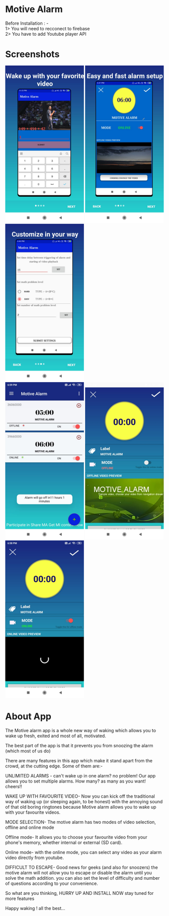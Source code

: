 # Motive Alarm
                                                           
Before Installation : -  
1> You will need to recconect to firebase  
2> You have to add Youtube player API   
# Screenshots
<img src="https://github.com/ABHISHEK-AMRUTE/Motive_Alarm/blob/master/WhatsApp%20Image%202019-12-26%20at%207.00.34%20PM%20(5).jpeg" width="250" height="500">   <img src="https://github.com/ABHISHEK-AMRUTE/Motive_Alarm/blob/master/WhatsApp%20Image%202019-12-26%20at%207.00.34%20PM%20(4).jpeg" width="250" height="500">   <img src="https://github.com/ABHISHEK-AMRUTE/Motive_Alarm/blob/master/WhatsApp%20Image%202019-12-26%20at%207.00.34%20PM%20(3).jpeg" width="250" height="500">  
<img src="https://github.com/ABHISHEK-AMRUTE/Motive_Alarm/blob/master/WhatsApp%20Image%202019-12-26%20at%207.00.34%20PM.jpeg" width="250" height="500">   <img src="https://github.com/ABHISHEK-AMRUTE/Motive_Alarm/blob/master/WhatsApp%20Image%202019-12-26%20at%207.00.34%20PM%20(2).jpeg" width="250" height="500">   <img src="https://github.com/ABHISHEK-AMRUTE/Motive_Alarm/blob/master/WhatsApp%20Image%202019-12-26%20at%207.00.34%20PM%20(1).jpeg" width="250" height="500">  
                        
                        
# About App
                        
The Motive alarm app is a whole new way of waking which allows you to wake up fresh, exited and most of all, motivated.

The best part of the app is that it prevents you from snoozing the alarm (which most of us do)

There are many features in this app which make it stand apart from the crowd, at the cutting edge. Some of them are:-

UNLIMITED ALARMS -
can't wake up in one alarm? no problem! Our app allows you to set multiple alarms.
How many? as many as you want! cheers!!

WAKE UP WITH FAVOURITE VIDEO-
Now you can kick off the traditional way of waking up (or sleeping again, to be honest) with the annoying sound of that old boring ringtones because Motive alarm allows you to wake up with your favourite videos.


MODE SELECTION-
The motive alarm has two modes of video selection, offline and online mode

Offline mode-
It allows you to choose your favourite video from your phone's memory, whether internal or external (SD card).

Online mode-
with the online mode, you can select any video as your alarm video directly from
youtube.

DIFFICULT TO ESCAPE-
Good news for geeks (and also for snoozers) the motive alarm will not allow you to escape or disable the alarm until you solve the math addition. you can also set the level of difficulty and number of questions according to your convenience.

So what are you thinking, HURRY UP AND INSTALL NOW
stay tuned for more features

Happy waking ! all the best... 
